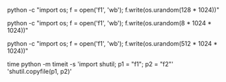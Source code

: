 python -c "import os; f = open('f1', 'wb'); f.write(os.urandom(128 * 1024))"

python -c "import os; f = open('f1', 'wb'); f.write(os.urandom(8 * 1024 * 1024))"

python -c "import os; f = open('f1', 'wb'); f.write(os.urandom(512 * 1024 * 1024))"

time python -m timeit -s 'import shutil; p1 = "f1"; p2 = "f2"' 'shutil.copyfile(p1, p2)'
